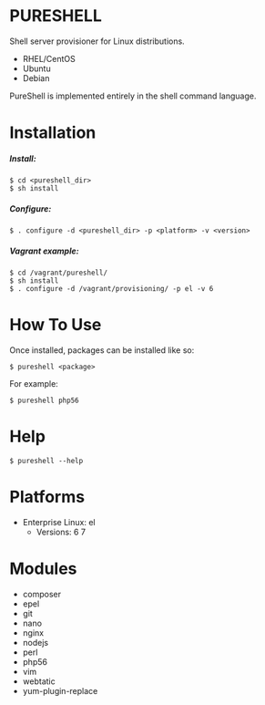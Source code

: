 PURESHELL
=========

Shell server provisioner for Linux distributions.

- RHEL/CentOS
- Ubuntu
- Debian

PureShell is implemented entirely in the shell command language. 


# Installation

##### Install:

    $ cd <pureshell_dir>
    $ sh install

##### Configure:

    $ . configure -d <pureshell_dir> -p <platform> -v <version>

##### Vagrant example:

    $ cd /vagrant/pureshell/
    $ sh install
    $ . configure -d /vagrant/provisioning/ -p el -v 6

# How To Use

Once installed, packages can be installed like so:

    $ pureshell <package>

For example:

    $ pureshell php56


# Help

    $ pureshell --help


# Platforms

- Enterprise Linux: el
    - Versions:
        6
        7

# Modules

- composer
- epel
- git
- nano
- nginx
- nodejs
- perl
- php56
- vim
- webtatic
- yum-plugin-replace